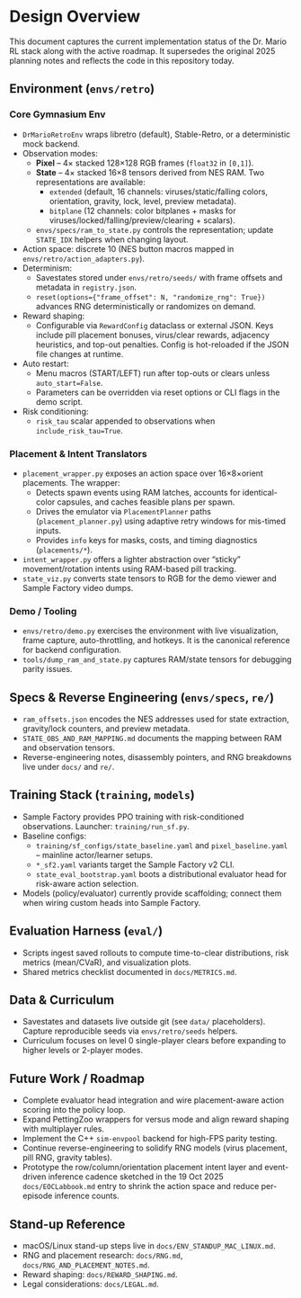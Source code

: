 # Design Overview

This document captures the current implementation status of the Dr. Mario RL stack along with the active roadmap. It supersedes the
original 2025 planning notes and reflects the code in this repository today.

## Environment (`envs/retro`)

### Core Gymnasium Env
- `DrMarioRetroEnv` wraps libretro (default), Stable-Retro, or a deterministic mock backend.
- Observation modes:
  - **Pixel** – 4× stacked 128×128 RGB frames (`float32` in `[0,1]`).
  - **State** – 4× stacked 16×8 tensors derived from NES RAM. Two representations are available:
    - `extended` (default, 16 channels: viruses/static/falling colors, orientation, gravity, lock, level, preview metadata).
    - `bitplane` (12 channels: color bitplanes + masks for viruses/locked/falling/preview/clearing + scalars).
  - `envs/specs/ram_to_state.py` controls the representation; update `STATE_IDX` helpers when changing layout.
- Action space: discrete 10 (NES button macros mapped in `envs/retro/action_adapters.py`).
- Determinism:
  - Savestates stored under `envs/retro/seeds/` with frame offsets and metadata in `registry.json`.
  - `reset(options={"frame_offset": N, "randomize_rng": True})` advances RNG deterministically or randomizes on demand.
- Reward shaping:
  - Configurable via `RewardConfig` dataclass or external JSON. Keys include pill placement bonuses, virus/clear rewards,
    adjacency heuristics, and top-out penalties. Config is hot-reloaded if the JSON file changes at runtime.
- Auto restart:
  - Menu macros (START/LEFT) run after top-outs or clears unless `auto_start=False`.
  - Parameters can be overridden via reset options or CLI flags in the demo script.
- Risk conditioning:
  - `risk_tau` scalar appended to observations when `include_risk_tau=True`.

### Placement & Intent Translators
- `placement_wrapper.py` exposes an action space over 16×8×orient placements. The wrapper:
  - Detects spawn events using RAM latches, accounts for identical-color capsules, and caches feasible plans per spawn.
  - Drives the emulator via `PlacementPlanner` paths (`placement_planner.py`) using adaptive retry windows for mis-timed inputs.
  - Provides `info` keys for masks, costs, and timing diagnostics (`placements/*`).
- `intent_wrapper.py` offers a lighter abstraction over “sticky” movement/rotation intents using RAM-based pill tracking.
- `state_viz.py` converts state tensors to RGB for the demo viewer and Sample Factory video dumps.

### Demo / Tooling
- `envs/retro/demo.py` exercises the environment with live visualization, frame capture, auto-throttling, and hotkeys. It is the
  canonical reference for backend configuration.
- `tools/dump_ram_and_state.py` captures RAM/state tensors for debugging parity issues.

## Specs & Reverse Engineering (`envs/specs`, `re/`)
- `ram_offsets.json` encodes the NES addresses used for state extraction, gravity/lock counters, and preview metadata.
- `STATE_OBS_AND_RAM_MAPPING.md` documents the mapping between RAM and observation tensors.
- Reverse-engineering notes, disassembly pointers, and RNG breakdowns live under `docs/` and `re/`.

## Training Stack (`training`, `models`)
- Sample Factory provides PPO training with risk-conditioned observations. Launcher: `training/run_sf.py`.
- Baseline configs:
  - `training/sf_configs/state_baseline.yaml` and `pixel_baseline.yaml` – mainline actor/learner setups.
  - `*_sf2.yaml` variants target the Sample Factory v2 CLI.
  - `state_eval_bootstrap.yaml` boots a distributional evaluator head for risk-aware action selection.
- Models (policy/evaluator) currently provide scaffolding; connect them when wiring custom heads into Sample Factory.

## Evaluation Harness (`eval/`)
- Scripts ingest saved rollouts to compute time-to-clear distributions, risk metrics (mean/CVaR), and visualization plots.
- Shared metrics checklist documented in `docs/METRICS.md`.

## Data & Curriculum
- Savestates and datasets live outside git (see `data/` placeholders). Capture reproducible seeds via `envs/retro/seeds` helpers.
- Curriculum focuses on level 0 single-player clears before expanding to higher levels or 2-player modes.

## Future Work / Roadmap
- Complete evaluator head integration and wire placement-aware action scoring into the policy loop.
- Expand PettingZoo wrappers for versus mode and align reward shaping with multiplayer rules.
- Implement the C++ `sim-envpool` backend for high-FPS parity testing.
- Continue reverse-engineering to solidify RNG models (virus placement, pill RNG, gravity tables).
- Prototype the row/column/orientation placement intent layer and event-driven inference cadence sketched in the 19 Oct 2025
  `docs/EOCLabbook.md` entry to shrink the action space and reduce per-episode inference counts.

## Stand-up Reference
- macOS/Linux stand-up steps live in `docs/ENV_STANDUP_MAC_LINUX.md`.
- RNG and placement research: `docs/RNG.md`, `docs/RNG_AND_PLACEMENT_NOTES.md`.
- Reward shaping: `docs/REWARD_SHAPING.md`.
- Legal considerations: `docs/LEGAL.md`.
